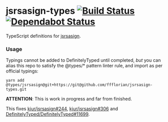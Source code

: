 # jsrsasign-types [![Build Status](https://action-badges.now.sh/ffflorian/jsrsasign-types)](https://github.com/ffflorian/jsrsasign-types/actions/) [![Dependabot Status](https://api.dependabot.com/badges/status?host=github&repo=ffflorian/jsrsasign-types)](https://dependabot.com)

TypeScript definitions for [jsrsasign](https://github.com/kjur/jsrsasign).

### Usage
Typings cannot be added to DefinitelyTyped until completed, _but_ you can alias this repo to satisfy the @types/* pattern linter rule, and import as per official typings:

`yarn add @types/jsrsasign@git+https://git@github.com/ffflorian/jsrsasign-types.git`


 __ATTENTION__: This is work in progress and far from finished.

This fixes [kjur/jsrsasign#244](https://github.com/kjur/jsrsasign/issues/244), [kjur/jsrsasign#306](https://github.com/kjur/jsrsasign/issues/306) and [DefinitelyTyped/DefinitelyTyped#11699](https://github.com/DefinitelyTyped/DefinitelyTyped/issues/11699).
